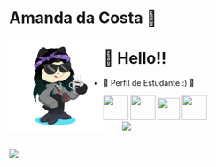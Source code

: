 # Amanda da Costa 🌸

<img align="left" src="octocat-1696530201159.png" width="170" height="170" >

# 👋 Hello!! 
  
- 📖 Perfil de Estudante :) 📖

<code><img loading="lazy" src="https://cdn.jsdelivr.net/gh/devicons/devicon/icons/html5/html5-original-wordmark.svg" width="45" height="45"/></code>  <code><img loading="lazy" src="https://cdn.jsdelivr.net/gh/devicons/devicon/icons/css3/css3-original-wordmark.svg" width="45" height="45"/></code>  <code><img loading="lazy" src="https://cdn.jsdelivr.net/gh/devicons/devicon/icons/javascript/javascript-original.svg" width="40" height="40"/></code>  <code><img loading="lazy" src="https://cdn.jsdelivr.net/gh/devicons/devicon/icons/python/python-original-wordmark.svg" width="45" height="45"/></code> <img align="right" src="gatinho-gato.gif" width="300"> 
<br>
<br>
<br>
<div>
<a href="https://github.com/Amanda2410">
<img align="center" loading="lazy" height="180em" src="https://github-readme-stats.vercel.app/api/top-langs/?username=Amanda2410&layout=compact&langs_count=7&theme=dracula"/>
</div>
